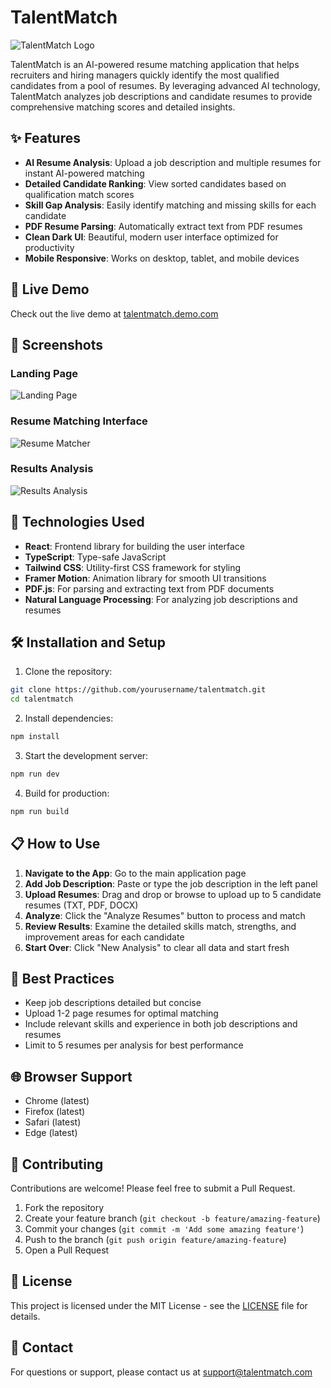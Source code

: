 # TalentMatch

![TalentMatch Logo](https://img.shields.io/badge/TalentMatch-AI%20Resume%20Matching-indigo)

TalentMatch is an AI-powered resume matching application that helps recruiters and hiring managers quickly identify the most qualified candidates from a pool of resumes. By leveraging advanced AI technology, TalentMatch analyzes job descriptions and candidate resumes to provide comprehensive matching scores and detailed insights.

## ✨ Features

- **AI Resume Analysis**: Upload a job description and multiple resumes for instant AI-powered matching
- **Detailed Candidate Ranking**: View sorted candidates based on qualification match scores
- **Skill Gap Analysis**: Easily identify matching and missing skills for each candidate
- **PDF Resume Parsing**: Automatically extract text from PDF resumes
- **Clean Dark UI**: Beautiful, modern user interface optimized for productivity
- **Mobile Responsive**: Works on desktop, tablet, and mobile devices

## 🚀 Live Demo

Check out the live demo at [talentmatch.demo.com](https://talentmatch.demo.com)

## 📸 Screenshots

### Landing Page
![Landing Page](screenshots/landing.png)

### Resume Matching Interface
![Resume Matcher](screenshots/resume-matcher.png)

### Results Analysis
![Results Analysis](screenshots/results.png)

## 🔧 Technologies Used

- **React**: Frontend library for building the user interface
- **TypeScript**: Type-safe JavaScript
- **Tailwind CSS**: Utility-first CSS framework for styling
- **Framer Motion**: Animation library for smooth UI transitions
- **PDF.js**: For parsing and extracting text from PDF documents
- **Natural Language Processing**: For analyzing job descriptions and resumes

## 🛠️ Installation and Setup

1. Clone the repository:
```bash
git clone https://github.com/yourusername/talentmatch.git
cd talentmatch
```

2. Install dependencies:
```bash
npm install
```

3. Start the development server:
```bash
npm run dev
```

4. Build for production:
```bash
npm run build
```

## 📋 How to Use

1. **Navigate to the App**: Go to the main application page
2. **Add Job Description**: Paste or type the job description in the left panel
3. **Upload Resumes**: Drag and drop or browse to upload up to 5 candidate resumes (TXT, PDF, DOCX)
4. **Analyze**: Click the "Analyze Resumes" button to process and match
5. **Review Results**: Examine the detailed skills match, strengths, and improvement areas for each candidate
6. **Start Over**: Click "New Analysis" to clear all data and start fresh

## 🎯 Best Practices

- Keep job descriptions detailed but concise
- Upload 1-2 page resumes for optimal matching
- Include relevant skills and experience in both job descriptions and resumes
- Limit to 5 resumes per analysis for best performance

## 🌐 Browser Support

- Chrome (latest)
- Firefox (latest)
- Safari (latest)
- Edge (latest)

## 🤝 Contributing

Contributions are welcome! Please feel free to submit a Pull Request.

1. Fork the repository
2. Create your feature branch (`git checkout -b feature/amazing-feature`)
3. Commit your changes (`git commit -m 'Add some amazing feature'`)
4. Push to the branch (`git push origin feature/amazing-feature`)
5. Open a Pull Request

## 📄 License

This project is licensed under the MIT License - see the [LICENSE](LICENSE) file for details.

## 📧 Contact

For questions or support, please contact us at support@talentmatch.com 